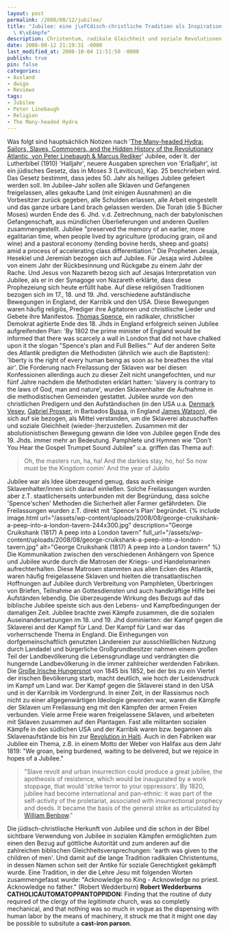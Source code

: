 ```yaml
---
layout: post
permalink: /2008/08/12/jubilee/
title: "Jubilee: eine j\xFCdisch-christliche Tradition als Inspiration f\xFCr soziale\
  \ K\xE4mpfe"
description: Christentum, radikale Gleichheit und soziale Revolutionen
date: 2008-08-12 21:19:31 -0000
last_modified_at: 2008-10-04 11:51:50 -0000
publish: true
pin: false
categories:
- Ausland
- dwigo
- Reviews
tags:
- Jubilee
- Peter Linebaugh
- Religion
- The Many-headed Hydra
---
```

Was folgt sind hauptsächlich Notizen nach '[The Many-headed Hydra: Sailors, Slaves, Commoners, and the Hidden History of the Revolutionary Atlantic, von Peter Linebaugh & Marcus Rediker](http://books.google.de/books?id=-Rtlbx15EVcC "Google Books: The Many Headed Hydra")' Jubilee, oder lt. der Lutherbibel (1910) 'Halljahr', neuere Ausgaben sprechen von 'Erlaßjahr', ist ein jüdisches Gesetz, das in Moses 3 (Leviticus), Kap. 25 beschrieben wird. Das Gesetz bestimmt, dass jedes 50. Jahr als heiliges Jubilee gefeiert werden soll. Im Jubilee-Jahr sollen alle Sklaven und Gefangenen freigelassen, alles gekaufte Land (mit einigen Ausnahmen) an die Vorbesitzer zurück gegeben, alle Schulden erlassen, alle Arbeit eingestellt und das ganze urbare Land brach gelassen werden. Die Torah (die 5 Bücher Moses) wurden Ende des 6. Jhd. v.d. Zeitrechnung, nach der babylonischen Gefangenschaft, aus mündlichen Überlieferungen und anderen Quellen zusammengestellt. Jubilee "preserved the memory of an earlier, more egalitarian time, when people lived by agriculture (producing grain, oil and wine) and a pastoral economy (tending bovine herds, sheep and goats) amid a process of accelerating class differentiation." Die Propheten Jesaja, Hesekiel und Jeremiah bezogen sich auf Jubilee. Für Jesaja wird Jubilee von einem Jahr der Rückbesinnung und Rückgabe zu einem Jahr der Rache. Und Jesus von Nazareth bezog sich auf Jesajas Interpretation von Jubilee, als er in der Synagoge von Nazareth erklärte, dass diese Prophezeiung sich heute erfüllt habe. Auf diese religiösen Traditionen bezogen sich im 17., 18. und 19. Jhd. verschiedene aufständische Bewegungen in England, der Karribik und den USA. Diese Bewegungen waren häufig religiös, Prediger ihre Agitatoren und christlische Lieder und Gebete ihre Manifestos. [Thomas Spence](http://en.wikipedia.org/wiki/Thomas_Spence "Wikipedia: Thomas Spence"), ein radikaler, christlicher Demokrat agitierte Ende des 18. Jhds in England erfolgreich seinen Jubilee aufgreifenden Plan: 'By 1802 the prime minister of England would be informed that there was scarcely a wall in London that did not have chalked upon it the slogan "Spence's plan and Full Bellies."' Auf der anderen Seite des Atlantik predigten die Methodisten (ähnlich wie auch die Baptisten): 'liberty is the right of every human being as soon as he breathes the vital air'. Die Forderung nach Freilassung der Sklaven war bei diesen Konfessionen allerdings auch zu dieser Zeit nicht unangefochten, und nur fünf Jahre nachdem die Methodisten erklärt hatten: 'slavery is contrary to the laws of God, man and nature', wurden Sklavenhalter die Aufnahme in die methodistischen Gemeinden gestattet. Jubilee wurde von den christlichen Predigern und den Aufständischen (in den USA u.a. [Denmark Vesey](http://en.wikipedia.org/wiki/Denmark_Vesey "Wikipedia: Denmark Vesey"), [Gabriel Prosser](http://en.wikipedia.org/wiki/Gabriel_Prosser "Wikipedia: Gabriel Prosser"), in Barbados [Bussa](http://en.wikipedia.org/wiki/Bussa "Wikipedia: Bussa"), in England [James Watson](http://en.wikipedia.org/wiki/Spa_Fields_Riot "Wikipedia: Spa Field riots")), die sich auf sie bezogen, als Mittel verstanden, um die Sklaverei abzuschaffen und soziale Gleichheit (wieder-)herzustellen. Zusammen mit der abolutionistischen Bewegung gewann die Idee von Jubilee gegen Ende des 19. Jhds. immer mehr an Bedeutung. Pamphlete und Hymnen wie "Don't You Hear the Gospel Trumpet Sound Jubilee" u.a. griffen das Thema auf:

> Oh, the masters run, ha, ha! And the darkies stay, ho, ho! So now must be the Kingdom comin' And the year of Jubilo

Jubilee war als Idee überzeugend genug, dass auch einige Sklavenhalter/innen sich darauf einließen. Solche Freilassungen wurden aber z.T. staatlicherseits unterbunden mit der Begründung, dass solche 'Spence'schen' Methoden die Sicherheit aller Farmer gefährdeten. Die Freilassungen wurden z.T. direkt mit 'Spence's Plan' begründet. 
{% include image.html url="/assets/wp-content/uploads/2008/08/george-cruikshank-a-peep-into-a-london-tavern-244x300.jpg" description="George Cruikshank (1817) A peep into a London tavern" full_url="/assets/wp-content/uploads/2008/08/george-cruikshank-a-peep-into-a-london-tavern.jpg" alt="George Cruikshank \(1817\) A peep into a London tavern" %} 
Die Kommunikation zwischen den verschiedenen Anhängern von Spence und Jubilee wurde durch die Matrosen der Kriegs- und Handelsmarinen aufrechterhalten. Diese Matrosen stammten aus allen Ecken des Atlantik, waren häufig freigelassene Sklaven und hielten die transatlantischen Hoffnungen auf Jubilee durch Verbreitung von Pamphleten, Überbringen von Briefen, Teilnahme an Gottesdiensten und auch handkräftige Hilfe bei Aufständen lebendig. Die überzeugende Wirkung des Bezugs auf das biblische Jubilee speiste sich aus den Lebens- und Kampfbedingungen der damaligen Zeit. Jubilee brachte zwei Kämpfe zusammen, die die sozialen Auseinandersetzungen im 18. und 19. Jhd dominierten: der Kampf gegen die Sklaverei and der Kampf für Land. Der Kampf für Land war das vorherrschende Thema in England. Die Einhegungen von dorfgemeinschaftlich genutzten Ländereien zur ausschließlichen Nutzung durch Landadel und bürgerliche Großgrundbesitzer nahmen einem großen Teil der Landbevölkerung die Lebensgrundlage und verdrängten die hungernde Landbevölkerung in die immer zahlreicher werdenden Fabriken. Die [Große Irische Hungersnot](http://en.wikipedia.org/wiki/Great_Irish_Famine "Wikipedia: Great Irish Famine") von 1845 bis 1852, bei der bis zu ein Viertel der irischen Bevölkerung starb, macht deutlich, wie hoch der Leidensdruck im Kampf um Land war. Der Kampf gegen die Sklaverei stand in den USA und in der Karribik im Vordergrund. In einer Zeit, in der Rassismus noch nicht zu einer allgegenwärtigen Ideologie geworden war, waren die Kämpfe der Sklaven um Freilassung eng mit den Kämpfen der armen Freien verbunden. Viele arme Freie waren freigelassene Sklaven, und arbeiteten mit Sklaven zusammen auf den Plantagen. Fast alle militanten sozialen Kämpfe in den südlichen USA und der Karribik waren bzw. begannen als Sklavenaufstände bis hin zur [Revolution in Haiti](http://en.wikipedia.org/wiki/Haitian_Revolution "Wikipedia: Haitian Revolution, der Artikel ist mit Vorsicht zu geniessen"). Auch in den Fabriken war Jubilee ein Thema, z.B. in einem Motto der Weber von Halifax aus dem Jahr 1819: "We groan, being burdened, waiting to be delivered, but we rejoice in hopes of a Jubilee."

> "Slave revolt and urban insurrection could produce a great jubilee, the apotheosis of resistence, which would be inaugurated by a work stoppage, that would 'strike terror to your oppressors'. By 1820, jubilee had become international and pan-ethnic: it was part of the self-activity of the proletariat, associated with insurrectional prophecy and deeds. It became the basis of the general strike as articulated by [William Benbow](http://www.spartacus.schoolnet.co.uk/CHbenbow.htm "spartacus: william benbow; his general strike is a month long holi day, that leads to armed revolution")."

Die jüdisch-christlische Herkunft von Jubilee und die schon in der Bibel sichtbare Verwendung von Jubilee in sozialen Kämpfen ermöglichten zum einen den Bezug auf göttliche Autorität und zum anderen auf die zahlreichen biblischen Gleichheitsversprechungen: 'earth was given to the children of men'. Und damit auf die lange Tradition radikalen Christentums, in dessen Namen schon seit der Antike für soziale Gerechtigkeit gekämpft wurde. Eine Tradition, in der die Lehre Jesu mit folgenden Worten zusammengefasst wurde: "Acknowledge no King - Acknowledge no priest. Acknowledge no father." (Robert Wedderburn) **Robert Wedderburns CATHOLICAUTOMATOPPANTOPPIDON:** Finding that the routine of duty required of the clergy of the _legitimate_ church, was so completly mechanical, and that nothing was so much in vogue as the dispensing with human labor by the means of machinery, it struck me that it might one day be possible to subsitute a **cast-iron parson**.
